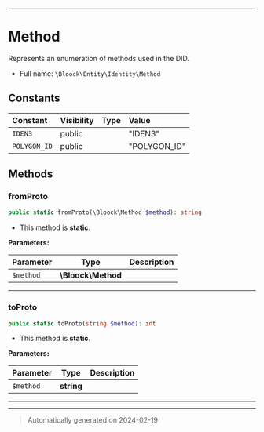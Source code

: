 ***

# Method

Represents an enumeration of methods used in the DID.



* Full name: `\Bloock\Entity\Identity\Method`


## Constants

| Constant | Visibility | Type | Value |
|:---------|:-----------|:-----|:------|
|`IDEN3`|public| |&quot;IDEN3&quot;|
|`POLYGON_ID`|public| |&quot;POLYGON_ID&quot;|


## Methods


### fromProto



```php
public static fromProto(\Bloock\Method $method): string
```



* This method is **static**.




**Parameters:**

| Parameter | Type | Description |
|-----------|------|-------------|
| `$method` | **\Bloock\Method** |  |





***

### toProto



```php
public static toProto(string $method): int
```



* This method is **static**.




**Parameters:**

| Parameter | Type | Description |
|-----------|------|-------------|
| `$method` | **string** |  |





***


***
> Automatically generated on 2024-02-19

